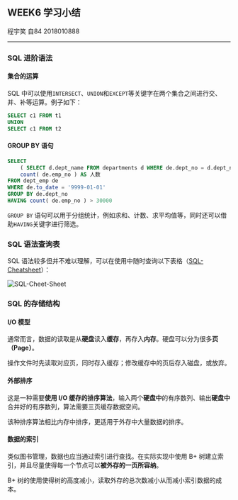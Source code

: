 ## WEEK6 学习小结

程宇笑 自84 2018010888

---

### SQL 进阶语法

#### 集合的运算

SQL 中可以使用```INTERSECT```、```UNION```和```EXCEPT```等关键字在两个集合之间进行交、并、补等运算。例子如下：

```sql
SELECT c1 FROM t1
UNION
SELECT c1 FROM t2
```

#### GROUP BY 语句
```sql
SELECT
    ( SELECT d.dept_name FROM departments d WHERE de.dept_no = d.dept_no ) AS 部门,
    count( de.emp_no ) AS 人数 
FROM dept_emp de 
WHERE de.to_date = '9999-01-01' 
GROUP BY de.dept_no 
HAVING count( de.emp_no ) > 30000
```

```GROUP BY``` 语句可以用于分组统计，例如求和、计数、求平均值等，同时还可以借助```HAVING```关键字进行筛选。


### SQL 语法查询表

SQL 语法较多但并不难以理解，可以在使用中随时查询以下表格（[SQL-Cheatsheet](https://www.sqltutorial.org/sql-cheat-sheet/)）：

![SQL-Cheet-Sheet](http://www.onexx.xyz/wp-content/uploads/2020/03/SQL-Cheet-Sheet-1-1024x709.png)

### SQL 的存储结构

#### I/O 模型

通常而言，数据的读取是从**硬盘**读入**缓存**，再存入**内存**。硬盘可以分为很多**页（Page）**。

操作文件时先读取对应页，同时存入缓存；修改缓存中的页后存入磁盘，或放弃。

#### 外部排序

这是一种需要**使用 I/O 缓存的排序算法**，输入两个**硬盘中**的有序数列、输出**硬盘中**合并好的有序数列，算法需要三页缓存数据空间。

该种排序算法相比内存中排序，更适用于外存中大量数据的排序。

#### 数据的索引

类似图书管理，数据也应当通过索引进行查找。在实际实现中使用 B+ 树建立索引，并且尽量使得每一个节点可以**被外存的一页所容纳**。

B+ 树的使用使得树的高度减小，读取外存的总次数减小从而减小索引数据的成本。